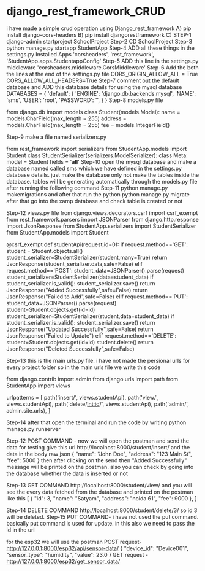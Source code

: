 # django_rest_framework_CRUD
i have made a simple crud operation using Django_rest_framework
A) pip install django-cors-headers B) pip install djangorestframework C) 
STEP-1 django-admin startproject SchoolProject
Step-2 CD SchoolProject
Step-3 python manage.py startapp StudentApp
Step-4 ADD all these things in the settings.py Installed Apps 'corsheaders', 'rest_framework', 'StudentApp.apps.StudentappConfig'
Step-5 ADD this line in the settings.py middleware 'corsheaders.middleware.CorsMiddleware'
Step-6 Add the both the lines at the end of the settings.py file CORS_ORIGIN_ALLOW_ALL = True CORS_ALLOW_ALL_HEADERS=True
Step-7 comment out the default database and ADD this database details for using the mysql database DATABASES = {
    'default': {
    'ENGINE': 'django.db.backends.mysql',
    'NAME': 'sms',
    'USER': 'root',
    'PASSWORD': '',
    }
}
Step-8 models.py file 

from django.db import models
class Student(models.Model):
    name = models.CharField(max_length = 255)
    address = models.CharField(max_length = 255)
    fee = models.IntegerField()

Step-9 make a file named serializers.py 

from rest_framework import serializers
from StudentApp.models import Student
class StudentSerializer(serializers.ModelSerializer):
    class Meta:
        model = Student
        fields = '__all__'
Step-10 open the mysql database and make a database named called sms which we have defined in the settings.py database details. just make the database only not make the tables inside the database. tables will be generating automatically through the models.py file after running the following command
Step-11 python manage.py makemigrations and after that run the python python manage.py migrate after that go into the xamp database and check table is created or not

Step-12 views.py file
from django.views.decorators.csrf import csrf_exempt
from rest_framework.parsers import JSONParser
from django.http.response import JsonResponse
from StudentApp.serializers import StudentSerializer
from StudentApp.models import Student

@csrf_exempt
def studentApi(request,id=0):
    if request.method=='GET':
        student = Student.objects.all()
        student_serializer=StudentSerializer(student,many=True)
        return JsonResponse(student_serializer.data,safe=False)
    elif request.method=='POST':
        student_data=JSONParser().parse(request)
        student_serializer=StudentSerializer(data=student_data)
        if student_serializer.is_valid():
            student_serializer.save()
            return JsonResponse("Added Successfully",safe=False)
        return JsonResponse("Failed to Add",safe=False)
    elif request.method=='PUT':
        student_data=JSONParser().parse(request)
        student=Student.objects.get(id=id)
        student_serializer=StudentSerializer(student,data=student_data)
        if student_serializer.is_valid():
            student_serializer.save()
            return JsonResponse("Updated Successfully",safe=False)
        return JsonResponse("Failed to Update")
    elif request.method=='DELETE':
        student=Student.objects.get(id=id)
        student.delete()
        return JsonResponse("Deleted Successfully",safe=False)

Step-13 this is the main urls.py file. i have not made the persional urls for every project folder so in the main urls file we write this code

from django.contrib import admin
from django.urls import path
from StudentApp import views

urlpatterns = [
path('insert/', views.studentApi),
path('view/', views.studentApi),
path('delete/<int:id>/', views.studentApi),
path('admin/', admin.site.urls),
]

Step-14 after that open the terminal and run the code by writing python manage.py runserver

Step-12 POST COMMAND - now we will open the postman and send the data for testing give this url http://localhost:8000/student/insert/ and the data in the body raw json {
    "name": "John Doe",
    "address": "123 Main St",
    "fee": 5000
} then after clicking on the send then "Added Successfully" message will be printed on the postman. also you can check by going into the database whether the data is inserted or not

Step-13 GET COMMAND http://localhost:8000/student/view/ and you will see the every data fetched from the database and printed on the postman like this 
[
{
"id": 3,
"name": "Satyam",
"address": "noida 61",
"fee": 9000
},
]

Step-14 DELETE COMMAND http://localhost:8000/student/delete/3/ so id 3 will be deleted.
Step-15 PUT COMMAND- i have not used the put command. basically put command is used for update. in this also we need to pass the id in the url

for the esp32 we will use the postman 
POST request- http://127.0.0.1:8000/esp32/api/sensor-data/          { "device_id": "Device001", "sensor_type": "humidity", "value": 23.0 }
GET request - http://127.0.0.1:8000/esp32/get_sensor_data/          
